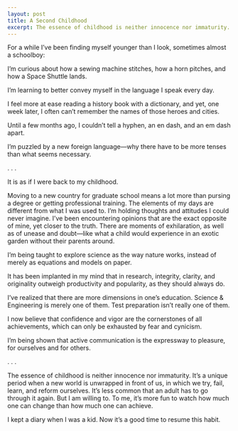 ```yaml
---
layout: post
title: A Second Childhood
excerpt: The essence of childhood is neither innocence nor immaturity. It’s a unique period when a new world is unwrapped in front of us, in which we try, fail, learn, and reform ourselves. 
---
```

For a while I’ve been finding myself younger than I look, sometimes almost a schoolboy:

I’m curious about how a sewing machine stitches, how a horn pitches, and how a Space Shuttle lands. 

I’m learning to better convey myself in the language I speak every day. 

I feel more at ease reading a history book with a dictionary, and yet, one week later, I often can’t remember the names of those heroes and cities.

Until a few months ago, I couldn’t tell a hyphen, an en dash, and an em dash apart.

I’m puzzled by a new foreign language—why there have to be more tenses than what seems necessary.

 . . .

It is as if I were back to my childhood.

Moving to a new country for graduate school means a lot more than pursing a degree or getting professional training. The elements of my days are different from what I was used to. I’m holding thoughts and attitudes I could never imagine. I’ve been encountering opinions that are the exact opposite of mine, yet closer to the truth. There are moments of exhilaration, as well as of unease and doubt—like what a child would experience in an exotic garden without their parents around. 

I’m being taught to explore science as the way nature works, instead of merely as equations and models on paper. 

It has been implanted in my mind that in research, integrity, clarity, and originality outweigh productivity and popularity, as they should always do.

I’ve realized that there are more dimensions in one’s education. Science & Engineering is merely one of them. Test preparation isn’t really one of them. 

I now believe that confidence and vigor are the cornerstones of all achievements, which can only be exhausted by fear and cynicism.

I’m being shown that active communication is the expressway to pleasure, for ourselves and for others. 

. . .

The essence of childhood is neither innocence nor immaturity. It’s a unique period when a new world is unwrapped in front of us, in which we try, fail, learn, and reform ourselves. It’s less common that an adult has to go through it again. But I am willing to. To me, it’s more fun to watch how much one can change than how much one can achieve.

I kept a diary when I was a kid. Now it’s a good time to resume this habit.
